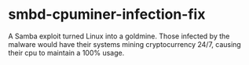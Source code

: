 # smbd-cpuminer-infection-fix
A Samba exploit turned Linux into a goldmine. Those infected by the malware would have their systems mining cryptocurrency 24/7, causing their cpu to maintain a 100% usage.
